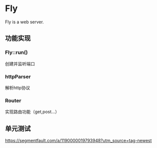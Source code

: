 # Fly 

Fly is a web server.

## 功能实现

### Fly::run()

创建并监听端口

### httpParser

解析http协议

### Router

实现路由功能（get,post...）

## 单元测试

https://segmentfault.com/a/1190000019793948?utm_source=tag-newest
